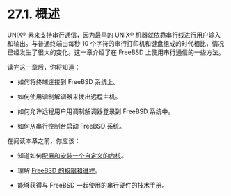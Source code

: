 # 27.1. 概述

UNIX® 素来支持串行通信，因为最早的 UNIX® 机器就依靠串行线进行用户输入和输出。与普通终端由每秒 10 个字符的串行打印机和键盘组成的时代相比，情况已经发生了很大的变化。这一章介绍了在 FreeBSD 上使用串行通信的一些方法。

读完这一章后，你将知道：

- 如何将终端连接到 FreeBSD 系统上。
  
- 如何使用调制解调器来拨出远程主机。
  
- 如何允许远程用户用调制解调器登录到 FreeBSD 系统中。
  
- 如何从串行控制台启动 FreeBSD 系统。

在阅读本章之前，你应该：

- 知道如何[配置和安装一个自定义的内核](https://docs.freebsd.org/en/books/handbook/kernelconfig/index.html#kernelconfig)。
  
- 理解 [FreeBSD 的权限和进程](https://docs.freebsd.org/en/books/handbook/basics/index.html#basics)。
  
- 能够获得与 FreeBSD 一起使用的串行硬件的技术手册。
